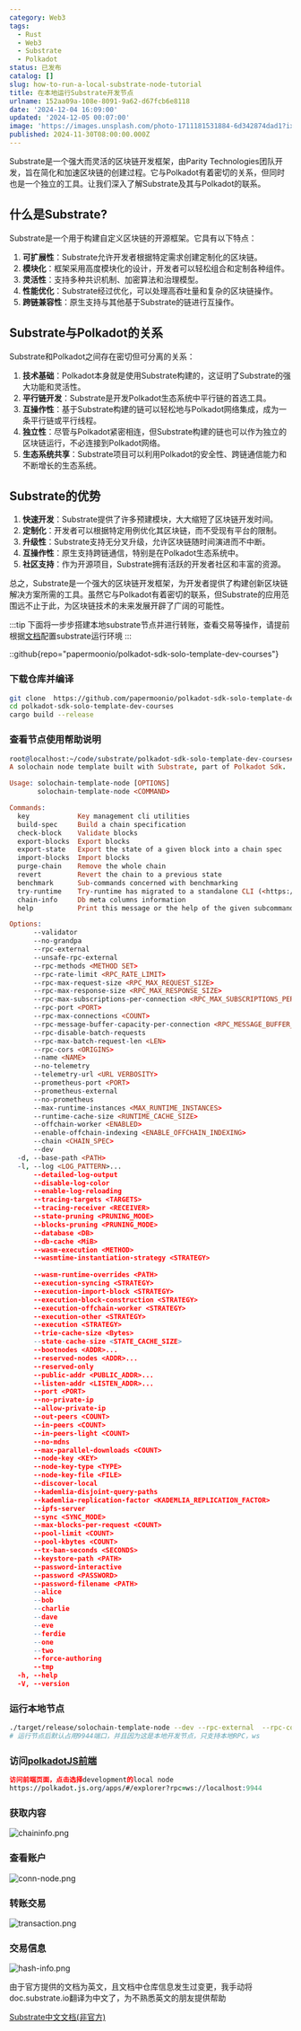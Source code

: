 ```yaml
---
category: Web3
tags:
  - Rust
  - Web3
  - Substrate
  - Polkadot
status: 已发布
catalog: []
slug: how-to-run-a-local-substrate-node-tutorial
title: 在本地运行Substrate开发节点
urlname: 152aa09a-108e-8091-9a62-d67fcb6e8118
date: '2024-12-04 16:09:00'
updated: '2024-12-05 00:07:00'
image: 'https://images.unsplash.com/photo-1711181531884-6d342874dad1?ixlib=rb-4.0.3&q=85&fm=jpg&crop=entropy&cs=srgb'
published: 2024-11-30T08:00:00.000Z
---
```


Substrate是一个强大而灵活的区块链开发框架，由Parity Technologies团队开发，旨在简化和加速区块链的创建过程。它与Polkadot有着密切的关系，但同时也是一个独立的工具。让我们深入了解Substrate及其与Polkadot的联系。


## 什么是Substrate?


Substrate是一个用于构建自定义区块链的开源框架。它具有以下特点：

1. **可扩展性**：Substrate允许开发者根据特定需求创建定制化的区块链。
2. **模块化**：框架采用高度模块化的设计，开发者可以轻松组合和定制各种组件。
3. **灵活性**：支持多种共识机制、加密算法和治理模型。
4. **性能优化**：Substrate经过优化，可以处理高吞吐量和复杂的区块链操作。
5. **跨链兼容性**：原生支持与其他基于Substrate的链进行互操作。

## Substrate与Polkadot的关系


Substrate和Polkadot之间存在密切但可分离的关系：

1. **技术基础**：Polkadot本身就是使用Substrate构建的，这证明了Substrate的强大功能和灵活性。
2. **平行链开发**：Substrate是开发Polkadot生态系统中平行链的首选工具。
3. **互操作性**：基于Substrate构建的链可以轻松地与Polkadot网络集成，成为一条平行链或平行线程。
4. **独立性**：尽管与Polkadot紧密相连，但Substrate构建的链也可以作为独立的区块链运行，不必连接到Polkadot网络。
5. **生态系统共享**：Substrate项目可以利用Polkadot的安全性、跨链通信能力和不断增长的生态系统。

## Substrate的优势

1. **快速开发**：Substrate提供了许多预建模块，大大缩短了区块链开发时间。
2. **定制化**：开发者可以根据特定用例优化其区块链，而不受现有平台的限制。
3. **升级性**：Substrate支持无分叉升级，允许区块链随时间演进而不中断。
4. **互操作性**：原生支持跨链通信，特别是在Polkadot生态系统中。
5. **社区支持**：作为开源项目，Substrate拥有活跃的开发者社区和丰富的资源。

总之，Substrate是一个强大的区块链开发框架，为开发者提供了构建创新区块链解决方案所需的工具。虽然它与Polkadot有着密切的联系，但Substrate的应用范围远不止于此，为区块链技术的未来发展开辟了广阔的可能性。


:::tip
下面将一步步搭建本地substrate节点并进行转账，查看交易等操作，请提前根据[文档](https://substrate-docs.pages.dev/en/install/macos/?mode=light)配置substrate运行环境
:::


::github{repo="papermoonio/polkadot-sdk-solo-template-dev-courses"}


### 下载仓库并编译


```bash
git clone  https://github.com/papermoonio/polkadot-sdk-solo-template-dev-courses 
cd polkadot-sdk-solo-template-dev-courses
cargo build --release
```


### 查看节点使用帮助说明


```prolog
root@localhost:~/code/substrate/polkadot-sdk-solo-template-dev-courses# ./target/release/solochain-template-node -h
A solochain node template built with Substrate, part of Polkadot Sdk.

Usage: solochain-template-node [OPTIONS]
       solochain-template-node <COMMAND>

Commands:
  key            Key management cli utilities
  build-spec     Build a chain specification
  check-block    Validate blocks
  export-blocks  Export blocks
  export-state   Export the state of a given block into a chain spec
  import-blocks  Import blocks
  purge-chain    Remove the whole chain
  revert         Revert the chain to a previous state
  benchmark      Sub-commands concerned with benchmarking
  try-runtime    Try-runtime has migrated to a standalone CLI (<https://github.com/paritytech/try-runtime-cli>). The subcommand exists as a stub and deprecation notice. It will be removed entirely some time after January 2024
  chain-info     Db meta columns information
  help           Print this message or the help of the given subcommand(s)

Options:
      --validator                                                                                Enable validator mode
      --no-grandpa                                                                               Disable GRANDPA
      --rpc-external                                                                             Listen to all RPC interfaces (default: local)
      --unsafe-rpc-external                                                                      Listen to all RPC interfaces
      --rpc-methods <METHOD SET>                                                                 RPC methods to expose. [default: auto] [possible values: auto, safe, unsafe]
      --rpc-rate-limit <RPC_RATE_LIMIT>                                                          RPC rate limiting (calls/minute) for each connection
      --rpc-max-request-size <RPC_MAX_REQUEST_SIZE>                                              Set the maximum RPC request payload size for both HTTP and WS in megabytes [default: 15]
      --rpc-max-response-size <RPC_MAX_RESPONSE_SIZE>                                            Set the maximum RPC response payload size for both HTTP and WS in megabytes [default: 15]
      --rpc-max-subscriptions-per-connection <RPC_MAX_SUBSCRIPTIONS_PER_CONNECTION>              Set the maximum concurrent subscriptions per connection [default: 1024]
      --rpc-port <PORT>                                                                          Specify JSON-RPC server TCP port
      --rpc-max-connections <COUNT>                                                              Maximum number of RPC server connections [default: 100]
      --rpc-message-buffer-capacity-per-connection <RPC_MESSAGE_BUFFER_CAPACITY_PER_CONNECTION>  The number of messages the RPC server is allowed to keep in memory [default: 64]
      --rpc-disable-batch-requests                                                               Disable RPC batch requests
      --rpc-max-batch-request-len <LEN>                                                          Limit the max length per RPC batch request
      --rpc-cors <ORIGINS>                                                                       Specify browser *origins* allowed to access the HTTP & WS RPC servers
      --name <NAME>                                                                              The human-readable name for this node
      --no-telemetry                                                                             Disable connecting to the Substrate telemetry server
      --telemetry-url <URL VERBOSITY>                                                            The URL of the telemetry server to connect to
      --prometheus-port <PORT>                                                                   Specify Prometheus exporter TCP Port
      --prometheus-external                                                                      Expose Prometheus exporter on all interfaces
      --no-prometheus                                                                            Do not expose a Prometheus exporter endpoint
      --max-runtime-instances <MAX_RUNTIME_INSTANCES>                                            The size of the instances cache for each runtime [max: 32] [default: 8]
      --runtime-cache-size <RUNTIME_CACHE_SIZE>                                                  Maximum number of different runtimes that can be cached [default: 2]
      --offchain-worker <ENABLED>                                                                Execute offchain workers on every block [default: when-authority] [possible values: always, never, when-authority]
      --enable-offchain-indexing <ENABLE_OFFCHAIN_INDEXING>                                      Enable offchain indexing API [default: false] [possible values: true, false]
      --chain <CHAIN_SPEC>                                                                       Specify the chain specification
      --dev                                                                                      Specify the development chain
  -d, --base-path <PATH>                                                                         Specify custom base path
  -l, --log <LOG_PATTERN>...                                                                     Sets a custom logging filter (syntax: `<target>=<level>`)
      --detailed-log-output                                                                      Enable detailed log output
      --disable-log-color                                                                        Disable log color output
      --enable-log-reloading                                                                     Enable feature to dynamically update and reload the log filter
      --tracing-targets <TARGETS>                                                                Sets a custom profiling filter
      --tracing-receiver <RECEIVER>                                                              Receiver to process tracing messages [default: log] [possible values: log]
      --state-pruning <PRUNING_MODE>                                                             Specify the state pruning mode
      --blocks-pruning <PRUNING_MODE>                                                            Specify the blocks pruning mode [default: archive-canonical]
      --database <DB>                                                                            Select database backend to use [possible values: rocksdb, paritydb, auto, paritydb-experimental]
      --db-cache <MiB>                                                                           Limit the memory the database cache can use
      --wasm-execution <METHOD>                                                                  Method for executing Wasm runtime code [default: compiled] [possible values: interpreted-i-know-what-i-do, compiled]
      --wasmtime-instantiation-strategy <STRATEGY>                                               The WASM instantiation method to use [default: pooling-copy-on-write] [possible values: pooling-copy-on-write, recreate-instance-copy-on-write, pooling,
                                                                                                 recreate-instance]
      --wasm-runtime-overrides <PATH>                                                            Specify the path where local WASM runtimes are stored
      --execution-syncing <STRATEGY>                                                             Runtime execution strategy for importing blocks during initial sync [possible values: native, wasm, both, native-else-wasm]
      --execution-import-block <STRATEGY>                                                        Runtime execution strategy for general block import (including locally authored blocks) [possible values: native, wasm, both, native-else-wasm]
      --execution-block-construction <STRATEGY>                                                  Runtime execution strategy for constructing blocks [possible values: native, wasm, both, native-else-wasm]
      --execution-offchain-worker <STRATEGY>                                                     Runtime execution strategy for offchain workers [possible values: native, wasm, both, native-else-wasm]
      --execution-other <STRATEGY>                                                               Runtime execution strategy when not syncing, importing or constructing blocks [possible values: native, wasm, both, native-else-wasm]
      --execution <STRATEGY>                                                                     The execution strategy that should be used by all execution contexts [possible values: native, wasm, both, native-else-wasm]
      --trie-cache-size <Bytes>                                                                  Specify the state cache size [default: 67108864]
      --state-cache-size <STATE_CACHE_SIZE>                                                      DEPRECATED: switch to `--trie-cache-size`
      --bootnodes <ADDR>...                                                                      Specify a list of bootnodes
      --reserved-nodes <ADDR>...                                                                 Specify a list of reserved node addresses
      --reserved-only                                                                            Whether to only synchronize the chain with reserved nodes
      --public-addr <PUBLIC_ADDR>...                                                             Public address that other nodes will use to connect to this node
      --listen-addr <LISTEN_ADDR>...                                                             Listen on this multiaddress
      --port <PORT>                                                                              Specify p2p protocol TCP port
      --no-private-ip                                                                            Always forbid connecting to private IPv4/IPv6 addresses
      --allow-private-ip                                                                         Always accept connecting to private IPv4/IPv6 addresses
      --out-peers <COUNT>                                                                        Number of outgoing connections we're trying to maintain [default: 8]
      --in-peers <COUNT>                                                                         Maximum number of inbound full nodes peers [default: 32]
      --in-peers-light <COUNT>                                                                   Maximum number of inbound light nodes peers [default: 100]
      --no-mdns                                                                                  Disable mDNS discovery (default: true)
      --max-parallel-downloads <COUNT>                                                           Maximum number of peers from which to ask for the same blocks in parallel [default: 5]
      --node-key <KEY>                                                                           Secret key to use for p2p networking
      --node-key-type <TYPE>                                                                     Crypto primitive to use for p2p networking [default: ed25519] [possible values: ed25519]
      --node-key-file <FILE>                                                                     File from which to read the node's secret key to use for p2p networking
      --discover-local                                                                           Enable peer discovery on local networks
      --kademlia-disjoint-query-paths                                                            Require iterative Kademlia DHT queries to use disjoint paths
      --kademlia-replication-factor <KADEMLIA_REPLICATION_FACTOR>                                Kademlia replication factor [default: 20]
      --ipfs-server                                                                              Join the IPFS network and serve transactions over bitswap protocol
      --sync <SYNC_MODE>                                                                         Blockchain syncing mode. [default: full] [possible values: full, fast, fast-unsafe, warp]
      --max-blocks-per-request <COUNT>                                                           Maximum number of blocks per request [default: 64]
      --pool-limit <COUNT>                                                                       Maximum number of transactions in the transaction pool [default: 8192]
      --pool-kbytes <COUNT>                                                                      Maximum number of kilobytes of all transactions stored in the pool [default: 20480]
      --tx-ban-seconds <SECONDS>                                                                 How long a transaction is banned for
      --keystore-path <PATH>                                                                     Specify custom keystore path
      --password-interactive                                                                     Use interactive shell for entering the password used by the keystore
      --password <PASSWORD>                                                                      Password used by the keystore
      --password-filename <PATH>                                                                 File that contains the password used by the keystore
      --alice                                                                                    Shortcut for `--name Alice --validator`
      --bob                                                                                      Shortcut for `--name Bob --validator`
      --charlie                                                                                  Shortcut for `--name Charlie --validator`
      --dave                                                                                     Shortcut for `--name Dave --validator`
      --eve                                                                                      Shortcut for `--name Eve --validator`
      --ferdie                                                                                   Shortcut for `--name Ferdie --validator`
      --one                                                                                      Shortcut for `--name One --validator`
      --two                                                                                      Shortcut for `--name Two --validator`
      --force-authoring                                                                          Enable authoring even when offline
      --tmp                                                                                      Run a temporary node
  -h, --help                                                                                     Print help (see more with '--help')
  -V, --version                                                                                  Print version
```


### 运行本地节点


```bash
./target/release/solochain-template-node --dev --rpc-external  --rpc-cors all
# 运行节点后默认占用9944端口，并且因为这是本地开发节点，只支持本地RPC，ws
```


### 访问[polkadotJS前端](https://polkadot.js.org/apps/#/explorer?rpc=ws://localhost:9944)


```prolog
访问前端页面，点击选择development的local node
https://polkadot.js.org/apps/#/explorer?rpc=ws://localhost:9944
```


### 获取内容


![chaininfo.png](https://prod-files-secure.s3.us-west-2.amazonaws.com/5d24fe63-e567-4804-86f9-9fdc62e13082/89be5adf-5619-4306-be75-45b425e3c446/chaininfo.png?X-Amz-Algorithm=AWS4-HMAC-SHA256&X-Amz-Content-Sha256=UNSIGNED-PAYLOAD&X-Amz-Credential=ASIAZI2LB466VJB5JVFU%2F20250210%2Fus-west-2%2Fs3%2Faws4_request&X-Amz-Date=20250210T213131Z&X-Amz-Expires=3600&X-Amz-Security-Token=IQoJb3JpZ2luX2VjEK3%2F%2F%2F%2F%2F%2F%2F%2F%2F%2FwEaCXVzLXdlc3QtMiJGMEQCIFfp%2BNYdzh3bF3EfRVu0Hb%2FxuKZG3BgJ%2BoglN4P2L0erAiASxqPkg%2F65sozK9hnmNZwXuyiqieJwMuL1Pm%2FWUZG9CCqIBAjG%2F%2F%2F%2F%2F%2F%2F%2F%2F%2F8BEAAaDDYzNzQyMzE4MzgwNSIMK9GjQpC3uu0WvZwlKtwDrXuzLDH4ivtOo7f7uVgQIX6BnDDgncaNEyhLyUKCxo55TvOYK%2F8eQDSgbP8F6VMvoz8LKD%2FOw4d9LVpIfO9Fu%2FVVL6PjFiB9mZoK1q9yikInd2Q7leOOoUBnfOEL1SUr8s%2Bx2dz%2FJD%2B%2FQzpISCbOsdlvbXAn6cAK5fKtW6jGVZduAreFeLsA8Yq5fm3%2FsB5ILriTqxzKVVTRRi%2FtAvahQ6EzTpz6%2FG7NE06AN29H7CQ1%2BjrOO%2Fkw59%2FnzSivN%2FgpCuaL%2Bi8hCTnFpFDbKyjkayeE51z5Na%2FZ2Ozilec1gLpOiPNf2Mjoa8B2jk0M%2FJVlUgISYOqbsVxMy2SHnhtGXfaU0g4xioGi1MAqc5%2FsxCIrJmDDL%2FHbKY6f3BNfTimjqu%2FaVD%2FQRVox%2FN8OXYLKvPYxEiPTd7PvJedQjawerSLApkBogORAr6Pib%2BWqxBPS5Uj3VBKXeu5EEPi%2BrkfwfHCUDyiI%2F4nybMF1zmPce%2FgffHBn25020PKdevVuxElPai1TmfSIkI%2BW1lGDwYpyXetZukz9YDmg9u%2B4vn4b4jDBveMJ6J0cb%2Fm5EAxQZsL7YpzLxE7YqwjhE5H%2F5egABuH7yHS%2Fg9T%2BfCP9%2BAq9FuF02Jq9unMIUlp5L8Awm8ypvQY6pgHrOJ6SEwe1sfeXdOJl577EjwTBI4c6%2Bo%2FU%2FbbeCMC%2FgKO8Gqp5PAQv%2FqSpbRiwmI%2FOQKjdjHBIdaGIWzyMeX3JAhPLAahScTQaNIWsiqZuHeT2WgognbN0VFrz3R4QSsM6zmKce3iE0gqV6cq45Bc2w2QN2uMBEuZIeHU1jDIGPgVDH%2F8%2BaHL8gICssSWeTz%2BFUFTskyKB1SKzz0jwCy4Aw7OFWec3&X-Amz-Signature=e7bcc9ddec29fdf91d0b78e61fe79c23aaadc47803d0d76592b3c3befb30e573&X-Amz-SignedHeaders=host&x-id=GetObject)


### 查看账户


![conn-node.png](https://prod-files-secure.s3.us-west-2.amazonaws.com/5d24fe63-e567-4804-86f9-9fdc62e13082/05964f92-c6d8-42d1-b4a1-b3a852295683/conn-node.png?X-Amz-Algorithm=AWS4-HMAC-SHA256&X-Amz-Content-Sha256=UNSIGNED-PAYLOAD&X-Amz-Credential=ASIAZI2LB466VJB5JVFU%2F20250210%2Fus-west-2%2Fs3%2Faws4_request&X-Amz-Date=20250210T213131Z&X-Amz-Expires=3600&X-Amz-Security-Token=IQoJb3JpZ2luX2VjEK3%2F%2F%2F%2F%2F%2F%2F%2F%2F%2FwEaCXVzLXdlc3QtMiJGMEQCIFfp%2BNYdzh3bF3EfRVu0Hb%2FxuKZG3BgJ%2BoglN4P2L0erAiASxqPkg%2F65sozK9hnmNZwXuyiqieJwMuL1Pm%2FWUZG9CCqIBAjG%2F%2F%2F%2F%2F%2F%2F%2F%2F%2F8BEAAaDDYzNzQyMzE4MzgwNSIMK9GjQpC3uu0WvZwlKtwDrXuzLDH4ivtOo7f7uVgQIX6BnDDgncaNEyhLyUKCxo55TvOYK%2F8eQDSgbP8F6VMvoz8LKD%2FOw4d9LVpIfO9Fu%2FVVL6PjFiB9mZoK1q9yikInd2Q7leOOoUBnfOEL1SUr8s%2Bx2dz%2FJD%2B%2FQzpISCbOsdlvbXAn6cAK5fKtW6jGVZduAreFeLsA8Yq5fm3%2FsB5ILriTqxzKVVTRRi%2FtAvahQ6EzTpz6%2FG7NE06AN29H7CQ1%2BjrOO%2Fkw59%2FnzSivN%2FgpCuaL%2Bi8hCTnFpFDbKyjkayeE51z5Na%2FZ2Ozilec1gLpOiPNf2Mjoa8B2jk0M%2FJVlUgISYOqbsVxMy2SHnhtGXfaU0g4xioGi1MAqc5%2FsxCIrJmDDL%2FHbKY6f3BNfTimjqu%2FaVD%2FQRVox%2FN8OXYLKvPYxEiPTd7PvJedQjawerSLApkBogORAr6Pib%2BWqxBPS5Uj3VBKXeu5EEPi%2BrkfwfHCUDyiI%2F4nybMF1zmPce%2FgffHBn25020PKdevVuxElPai1TmfSIkI%2BW1lGDwYpyXetZukz9YDmg9u%2B4vn4b4jDBveMJ6J0cb%2Fm5EAxQZsL7YpzLxE7YqwjhE5H%2F5egABuH7yHS%2Fg9T%2BfCP9%2BAq9FuF02Jq9unMIUlp5L8Awm8ypvQY6pgHrOJ6SEwe1sfeXdOJl577EjwTBI4c6%2Bo%2FU%2FbbeCMC%2FgKO8Gqp5PAQv%2FqSpbRiwmI%2FOQKjdjHBIdaGIWzyMeX3JAhPLAahScTQaNIWsiqZuHeT2WgognbN0VFrz3R4QSsM6zmKce3iE0gqV6cq45Bc2w2QN2uMBEuZIeHU1jDIGPgVDH%2F8%2BaHL8gICssSWeTz%2BFUFTskyKB1SKzz0jwCy4Aw7OFWec3&X-Amz-Signature=77a3ea123ebb07af218ce7f6f7d5adf463768eaf87f1223ba401cdd40c27926b&X-Amz-SignedHeaders=host&x-id=GetObject)


### 转账交易


![transaction.png](https://prod-files-secure.s3.us-west-2.amazonaws.com/5d24fe63-e567-4804-86f9-9fdc62e13082/65593d3b-9b56-4fbe-a383-1447c903127f/transaction.png?X-Amz-Algorithm=AWS4-HMAC-SHA256&X-Amz-Content-Sha256=UNSIGNED-PAYLOAD&X-Amz-Credential=ASIAZI2LB466VJB5JVFU%2F20250210%2Fus-west-2%2Fs3%2Faws4_request&X-Amz-Date=20250210T213131Z&X-Amz-Expires=3600&X-Amz-Security-Token=IQoJb3JpZ2luX2VjEK3%2F%2F%2F%2F%2F%2F%2F%2F%2F%2FwEaCXVzLXdlc3QtMiJGMEQCIFfp%2BNYdzh3bF3EfRVu0Hb%2FxuKZG3BgJ%2BoglN4P2L0erAiASxqPkg%2F65sozK9hnmNZwXuyiqieJwMuL1Pm%2FWUZG9CCqIBAjG%2F%2F%2F%2F%2F%2F%2F%2F%2F%2F8BEAAaDDYzNzQyMzE4MzgwNSIMK9GjQpC3uu0WvZwlKtwDrXuzLDH4ivtOo7f7uVgQIX6BnDDgncaNEyhLyUKCxo55TvOYK%2F8eQDSgbP8F6VMvoz8LKD%2FOw4d9LVpIfO9Fu%2FVVL6PjFiB9mZoK1q9yikInd2Q7leOOoUBnfOEL1SUr8s%2Bx2dz%2FJD%2B%2FQzpISCbOsdlvbXAn6cAK5fKtW6jGVZduAreFeLsA8Yq5fm3%2FsB5ILriTqxzKVVTRRi%2FtAvahQ6EzTpz6%2FG7NE06AN29H7CQ1%2BjrOO%2Fkw59%2FnzSivN%2FgpCuaL%2Bi8hCTnFpFDbKyjkayeE51z5Na%2FZ2Ozilec1gLpOiPNf2Mjoa8B2jk0M%2FJVlUgISYOqbsVxMy2SHnhtGXfaU0g4xioGi1MAqc5%2FsxCIrJmDDL%2FHbKY6f3BNfTimjqu%2FaVD%2FQRVox%2FN8OXYLKvPYxEiPTd7PvJedQjawerSLApkBogORAr6Pib%2BWqxBPS5Uj3VBKXeu5EEPi%2BrkfwfHCUDyiI%2F4nybMF1zmPce%2FgffHBn25020PKdevVuxElPai1TmfSIkI%2BW1lGDwYpyXetZukz9YDmg9u%2B4vn4b4jDBveMJ6J0cb%2Fm5EAxQZsL7YpzLxE7YqwjhE5H%2F5egABuH7yHS%2Fg9T%2BfCP9%2BAq9FuF02Jq9unMIUlp5L8Awm8ypvQY6pgHrOJ6SEwe1sfeXdOJl577EjwTBI4c6%2Bo%2FU%2FbbeCMC%2FgKO8Gqp5PAQv%2FqSpbRiwmI%2FOQKjdjHBIdaGIWzyMeX3JAhPLAahScTQaNIWsiqZuHeT2WgognbN0VFrz3R4QSsM6zmKce3iE0gqV6cq45Bc2w2QN2uMBEuZIeHU1jDIGPgVDH%2F8%2BaHL8gICssSWeTz%2BFUFTskyKB1SKzz0jwCy4Aw7OFWec3&X-Amz-Signature=08d0fb7519827ab33613ee760d2f9af55015903909f28663fca2f6fab196ee71&X-Amz-SignedHeaders=host&x-id=GetObject)


### 交易信息


![hash-info.png](https://prod-files-secure.s3.us-west-2.amazonaws.com/5d24fe63-e567-4804-86f9-9fdc62e13082/7b9b0ba8-edf2-4998-9e9d-9cde7a64aa23/hash-info.png?X-Amz-Algorithm=AWS4-HMAC-SHA256&X-Amz-Content-Sha256=UNSIGNED-PAYLOAD&X-Amz-Credential=ASIAZI2LB466VJB5JVFU%2F20250210%2Fus-west-2%2Fs3%2Faws4_request&X-Amz-Date=20250210T213131Z&X-Amz-Expires=3600&X-Amz-Security-Token=IQoJb3JpZ2luX2VjEK3%2F%2F%2F%2F%2F%2F%2F%2F%2F%2FwEaCXVzLXdlc3QtMiJGMEQCIFfp%2BNYdzh3bF3EfRVu0Hb%2FxuKZG3BgJ%2BoglN4P2L0erAiASxqPkg%2F65sozK9hnmNZwXuyiqieJwMuL1Pm%2FWUZG9CCqIBAjG%2F%2F%2F%2F%2F%2F%2F%2F%2F%2F8BEAAaDDYzNzQyMzE4MzgwNSIMK9GjQpC3uu0WvZwlKtwDrXuzLDH4ivtOo7f7uVgQIX6BnDDgncaNEyhLyUKCxo55TvOYK%2F8eQDSgbP8F6VMvoz8LKD%2FOw4d9LVpIfO9Fu%2FVVL6PjFiB9mZoK1q9yikInd2Q7leOOoUBnfOEL1SUr8s%2Bx2dz%2FJD%2B%2FQzpISCbOsdlvbXAn6cAK5fKtW6jGVZduAreFeLsA8Yq5fm3%2FsB5ILriTqxzKVVTRRi%2FtAvahQ6EzTpz6%2FG7NE06AN29H7CQ1%2BjrOO%2Fkw59%2FnzSivN%2FgpCuaL%2Bi8hCTnFpFDbKyjkayeE51z5Na%2FZ2Ozilec1gLpOiPNf2Mjoa8B2jk0M%2FJVlUgISYOqbsVxMy2SHnhtGXfaU0g4xioGi1MAqc5%2FsxCIrJmDDL%2FHbKY6f3BNfTimjqu%2FaVD%2FQRVox%2FN8OXYLKvPYxEiPTd7PvJedQjawerSLApkBogORAr6Pib%2BWqxBPS5Uj3VBKXeu5EEPi%2BrkfwfHCUDyiI%2F4nybMF1zmPce%2FgffHBn25020PKdevVuxElPai1TmfSIkI%2BW1lGDwYpyXetZukz9YDmg9u%2B4vn4b4jDBveMJ6J0cb%2Fm5EAxQZsL7YpzLxE7YqwjhE5H%2F5egABuH7yHS%2Fg9T%2BfCP9%2BAq9FuF02Jq9unMIUlp5L8Awm8ypvQY6pgHrOJ6SEwe1sfeXdOJl577EjwTBI4c6%2Bo%2FU%2FbbeCMC%2FgKO8Gqp5PAQv%2FqSpbRiwmI%2FOQKjdjHBIdaGIWzyMeX3JAhPLAahScTQaNIWsiqZuHeT2WgognbN0VFrz3R4QSsM6zmKce3iE0gqV6cq45Bc2w2QN2uMBEuZIeHU1jDIGPgVDH%2F8%2BaHL8gICssSWeTz%2BFUFTskyKB1SKzz0jwCy4Aw7OFWec3&X-Amz-Signature=060ddd27667cac088f9fa07e92c2cebbda8f55a800f3858b43955bcb6c9f4ff8&X-Amz-SignedHeaders=host&x-id=GetObject)


由于官方提供的文档为英文，且文档中仓库信息发生过变更，我手动将doc.substrate.io翻译为中文了，为不熟悉英文的朋友提供帮助


[ Substrate中文文档(非官方)](https://substrate-docs.pages.dev/en/tutorials/build-a-blockchain/?mode=light)

